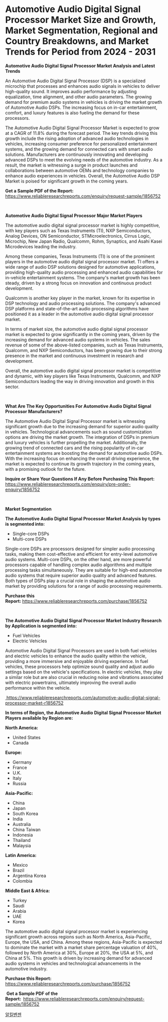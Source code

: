 <p><h1>Automotive Audio Digital Signal Processor Market Size and Growth, Market Segmentation, Regional and Country Breakdowns, and Market Trends for Period from 2024 -  2031</h1></p><p><strong>Automotive Audio Digital Signal Processor Market Analysis and Latest Trends</strong></p>
<p><p>An Automotive Audio Digital Signal Processor (DSP) is a specialized microchip that processes and enhances audio signals in vehicles to deliver high-quality sound. It improves audio performance by adjusting equalization, time alignment, and other audio parameters. The growing demand for premium audio systems in vehicles is driving the market growth of Automotive Audio DSPs. The increasing focus on in-car entertainment, comfort, and luxury features is also fueling the demand for these processors.</p><p>The Automotive Audio Digital Signal Processor Market is expected to grow at a CAGR of 11.8% during the forecast period. The key trends driving this growth include the rising adoption of advanced audio technologies in vehicles, increasing consumer preference for personalized entertainment systems, and the growing demand for connected cars with smart audio solutions. Manufacturers are continuously innovating and developing advanced DSPs to meet the evolving needs of the automotive industry. As a result, the market is witnessing a surge in product launches and collaborations between automotive OEMs and technology companies to enhance audio experiences in vehicles. Overall, the Automotive Audio DSP Market is poised for significant growth in the coming years.</p></p>
<p><strong>Get a Sample PDF of the Report:&nbsp;</strong> <a href="https://www.reliableresearchreports.com/enquiry/request-sample/1856752">https://www.reliableresearchreports.com/enquiry/request-sample/1856752</a></p>
<p>&nbsp;</p>
<p><strong>Automotive Audio Digital Signal Processor Major Market Players</strong></p>
<p><p>The automotive audio digital signal processor market is highly competitive, with key players such as Texas Instruments (TI), NXP Semiconductors, Analog Devices, ON Semiconductor, STMicroelectronics, Cirrus Logic, Microchip, New Japan Radio, Qualcomm, Rohm, Synaptics, and Asahi Kasei Microdevices leading the industry.</p><p>Among these companies, Texas Instruments (TI) is one of the prominent players in the automotive audio digital signal processor market. TI offers a wide range of audio DSP solutions designed for automotive applications, providing high-quality audio processing and enhanced audio capabilities for in-vehicle entertainment systems. The company's market growth has been steady, driven by a strong focus on innovation and continuous product development.</p><p>Qualcomm is another key player in the market, known for its expertise in DSP technology and audio processing solutions. The company's advanced DSP platforms and state-of-the-art audio processing algorithms have positioned it as a leader in the automotive audio digital signal processor market.</p><p>In terms of market size, the automotive audio digital signal processor market is expected to grow significantly in the coming years, driven by the increasing demand for advanced audio systems in vehicles. The sales revenue of some of the above-listed companies, such as Texas Instruments, Qualcomm, and NXP Semiconductors, has been growing due to their strong presence in the market and continuous investment in research and development.</p><p>Overall, the automotive audio digital signal processor market is competitive and dynamic, with key players like Texas Instruments, Qualcomm, and NXP Semiconductors leading the way in driving innovation and growth in this sector.</p></p>
<p>&nbsp;</p>
<p><strong>What Are The Key Opportunities For Automotive Audio Digital Signal Processor Manufacturers?</strong></p>
<p><p>The Automotive Audio Digital Signal Processor market is witnessing significant growth due to the increasing demand for superior audio quality in vehicles. Technological advancements such as sound customization options are driving the market growth. The integration of DSPs in premium and luxury vehicles is further propelling the market. Additionally, the growing trend of connected cars and the rising popularity of in-car entertainment systems are boosting the demand for automotive audio DSPs. With the increasing focus on enhancing the overall driving experience, the market is expected to continue its growth trajectory in the coming years, with a promising outlook for the future.</p></p>
<p><strong>Inquire or Share Your Questions If Any Before Purchasing This Report:</strong> <a href="https://www.reliableresearchreports.com/enquiry/pre-order-enquiry/1856752">https://www.reliableresearchreports.com/enquiry/pre-order-enquiry/1856752</a></p>
<p>&nbsp;</p>
<p><strong>Market Segmentation</strong></p>
<p><strong>The Automotive Audio Digital Signal Processor Market Analysis by types is segmented into:</strong></p>
<p><ul><li>Single-core DSPs</li><li>Multi-core DSPs</li></ul></p>
<p><p>Single-core DSPs are processors designed for simpler audio processing tasks, making them cost-effective and efficient for entry-level automotive audio systems. Multi-core DSPs, on the other hand, are more powerful processors capable of handling complex audio algorithms and multiple processing tasks simultaneously. They are suitable for high-end automotive audio systems that require superior audio quality and advanced features. Both types of DSPs play a crucial role in shaping the automotive audio market by providing solutions for a range of audio processing requirements.</p></p>
<p><strong>Purchase this Report:&nbsp;</strong><a href="https://www.reliableresearchreports.com/purchase/1856752">https://www.reliableresearchreports.com/purchase/1856752</a></p>
<p>&nbsp;</p>
<p><strong>The Automotive Audio Digital Signal Processor Market Industry Research by Application is segmented into:</strong></p>
<p><ul><li>Fuel Vehicles</li><li>Electric Vehicles</li></ul></p>
<p><p>Automotive Audio Digital Signal Processors are used in both fuel vehicles and electric vehicles to enhance the audio quality within the vehicle, providing a more immersive and enjoyable driving experience. In fuel vehicles, these processors help optimize sound quality and adjust audio settings based on the vehicle's specifications. In electric vehicles, they play a similar role but are also crucial in reducing noise and vibrations associated with electric powertrains, ultimately improving the overall audio performance within the vehicle.</p></p>
<p><a href="https://www.reliableresearchreports.com/automotive-audio-digital-signal-processor-market-r1856752">&nbsp;https://www.reliableresearchreports.com/automotive-audio-digital-signal-processor-market-r1856752</a></p>
<p><strong>In terms of Region, the Automotive Audio Digital Signal Processor Market Players available by Region are:</strong></p>
<p>
    <p> <strong> North America: </strong>
        <ul>
            <li>United States</li>
            <li>Canada</li>
        </ul>
        </p> 
    <p> <strong> Europe: </strong>
        <ul>
            <li>Germany</li>
            <li>France</li>
            <li>U.K.</li>
            <li>Italy</li>
            <li>Russia</li>
        </ul>
        </p> 
    <p> <strong> Asia-Pacific: </strong>
        <ul>
            <li>China</li>
            <li>Japan</li>
            <li>South Korea</li>
            <li>India</li>
            <li>Australia</li>
            <li>China Taiwan</li>
            <li>Indonesia</li>
            <li>Thailand</li>
            <li>Malaysia</li>
        </ul>
        </p> 
    <p> <strong> Latin America: </strong>
        <ul>
            <li>Mexico</li>
            <li>Brazil</li>
            <li>Argentina Korea</li>
            <li>Colombia</li>
        </ul>
        </p> 
    <p> <strong> Middle East & Africa: </strong>
        <ul>
            <li>Turkey</li>
            <li>Saudi</li>
            <li>Arabia</li>
            <li>UAE</li>
            <li>Korea</li>
        </ul>
    </p>
    </p>
<p><p>The automotive audio digital signal processor market is experiencing significant growth across regions such as North America, Asia-Pacific, Europe, the USA, and China. Among these regions, Asia-Pacific is expected to dominate the market with a market share percentage valuation of 40%, followed by North America at 30%, Europe at 20%, the USA at 5%, and China at 5%. This growth is driven by increasing demand for advanced audio systems in vehicles and technological advancements in the automotive industry.</p></p>
<p><strong>Purchase this Report: </strong><a href="https://www.reliableresearchreports.com/purchase/1856752">https://www.reliableresearchreports.com/purchase/1856752</a></p>
<p>&nbsp;<strong>Get a Sample PDF of the Report:&nbsp;&nbsp;</strong><a href="https://www.reliableresearchreports.com/enquiry/request-sample/1856752">https://www.reliableresearchreports.com/enquiry/request-sample/1856752</a></p>
<p><strong></strong></p>
<p><p><a href="https://github.com/msujons1512/Market-Research-Report-List-1/blob/main/1359593186856.md">알킬벤젠</a></p></p>